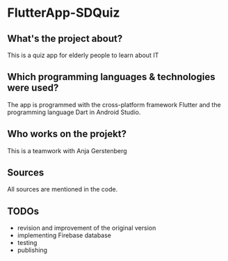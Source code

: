 # FlutterApp-SDQuiz

## What's the project about?
This is a quiz app for elderly people to learn about IT

## Which programming languages & technologies were used?
The app is programmed with the cross-platform framework Flutter and the programming language Dart in Android Studio. 

## Who works on the projekt?
This is a teamwork with Anja Gerstenberg

## Sources
All sources are mentioned in the code.

## TODOs
- revision and improvement of the original version 
- implementing Firebase database
- testing
- publishing
